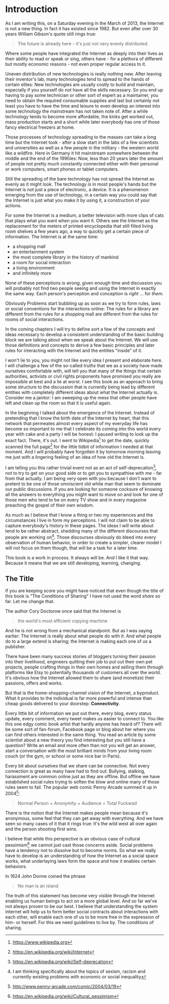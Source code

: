 # Introduction

As I am writing this, on a Saturday evening in the March of 2013, the Internet is not a new thing. In fact it has existed since 1982. But even after over 30 years William Gibson's quote still rings true:

> The future is already here - it's just not very evenly distributed.

Where some people have integrated the Internet as deeply into their lives as their ability to read or speak or sing, others have - for a plethora of different but mostly economic reasons - not even proper regular access to it. 

Uneven distribution of new technologies is really nothing new. After leaving their inventor's lab, many technologies tend to spread to the hands of certain elites: New technologies  are usually costly to build and maintain, especially if you yourself do not have all the skills necessary. So you end up having to pay some technician or other sort of expert as a maintainer, you need to obtain the required consumable supplies and last but certainly not least you have to have the time and leisure to even develop an interest into some technology the mainstream has not taken note of. After a while technology tends to become more affordable, the kinks get worked out, mass production starts and a short while later everybody has one of those fancy electrical freezers at home. 

Those processes of technology spreading to the masses can take a long time but the Internet took - after a slow start in the labs of a few scientists and universities as well as a few people in the military - the western world like a wildfire. Here in Germany it hit mainstream somewhere between the middle and the end of the 1990ies: Now, less than 20 years later the amount of people not pretty much constantly connected either with their personal or work computers, smart phones or tablet computers.

Still the spreading of the bare technology has not spread the Internet as evenly as it might look. The technology *is* in most people's hands but the Internet is not just a piece of electronic, a device. It is a phenomenon emerging from the use of technology, in a certain way you could say that the Internet is just what you make it by using it, a construction of your actions.

For some the Internet is a medium, a better television with more clips of cats that plays what you want when you want it. Others see the Internet as the replacement for the meters of printed encyclopedia that still filled living room shelves a few years ago, a way to quickly get a certain piece of information. The Internet is at the same time:

* a shopping mall
* an entertainment system
* the most complete library in the history of mankind
* a room for social interaction
* a living environment
* and infinitely more

None of these perceptions is *wrong*, given enough time and discussion you will probably not find two people seeing and using the Internet in exactly the same way. Each person's perception and conception is *right* … for *them*. 

Obviously Problems start bubbling up as soon as we try to form rules, laws or social conventions for the interactions online: The rules for a library are different from the rules for a shopping mall are different from the rules for rooms of social interactions. 

In the coming chapters I will try to define sort a few of the concepts and ideas necessary to develop a consistent understanding of the basic building block we are talking about when we speak about the Internet. We will use those definitions and concepts to derive a few basic principles and later rules for interacting with the Internet and the entities "inside" of it.

I won't lie to you, you might not like every idea I present and elaborate here. I will challenge a few of the so-called *truths* that we as a society have made ourselves comfortable with, will tell you that many of the things that certain authorities, activists or civil rights proponents have promised you really are impossible at best and a lie at worst. I see this book as an approach to bring some structure to the discussion that is currently being lead by different entities with completely different ideas about what the Internet actually is. Consider me a janitor: I am sweeping up the mess that other people have left and clean up the room so that it is useful again. 

In the beginning I talked about the emergence of the Internet. Instead of pretending that I know the birth date of the Internet by heart, that this network that permeates almost every aspect of my everyday life has become so important to me that I celebrate its coming into this world every year with cake and a party I will be honest: I paused writing to look up the exact fact. There, it's out. I went to Wikipedia[^wikipedia] to get the date, quickly scanned the full page[^wikiInternet] for the little tidbit of information I needed at that moment. And I will probably have forgotten it by tomorrow morning leaving me just with a lingering feeling of an idea of how old the Internet is.

I am telling you this rather trivial event not as an act of self-deprecation[^wikideprecation], not to try to get on your good side or to get you to sympathise with me - far from that actually. I am being very open with you because I don't want to pretent to be one of those omniscient old white man that seem to dominate our public discussions. If you are looking for someone cocksure of knowing all the answers to everything you might want to move on and look for one of those men who tend to be on every TV show and in every magazine preaching the gospel of their own wisdom. 

As much as I believe that I know a thing or two my experiences and the circumstances I live in form my perceptions. I will not claim to be able to capture everybody's history in these pages. The ideas I will write about tend to be rather abstract, shedding many of the different discourses that people are working on[^discourses]. Those discourses obviously do bleed into every observation of human behavior, in order to create a simpler, clearer model I will not focus on them though, that will be a task for a later time.

This book is a work in process. It always will be. And I like it that way. Because it means that we are still developing, learning, changing.

## The Title

If you are keeping score you might have noticed that even though the title of this book is "The Conditions of Sharing" I have not used the word *share* so far. Let me change that.

The author Cory Doctorow once said that the Internet is

> the world's most efficient copying machine

And he is not wrong from a mechanical standpoint. But as I was saying earlier: The Internet is really about what people do with it. And what people do to a large extend is sharing; the Internet is making each one of us a publisher. 

There have been many success stories of bloggers turning their passion into their livelihood, engineers quitting their job to put out their own pet projects, people crafting things in their own homes and selling them through platforms like Etsy to potentially thousands of customers all over the world. It's obvious how the Internet allowed them to share (and monetize) their passions, offers and works. 

But that is the home-shopping-channel vision of the Internet, a byproduct. What it provides to the individual is far more powerful and intense than cheap goods delivered to your doorstep: **Connectivity**.

Every little bit of information we put out there, every blog, every status update, every comment, every tweet makes us easier to connect to. You like this one edgy comic book artist that hardly anyone has heard of? There will be some sort of fan-forum, Facebook page or blog about her where you can find others interested in the same thing. You read an article by some scientist about a new theory you find interesting but you still have a question? Write an email and more often than not you will get an answer, start a conversation with the most brilliant minds from your living room couch (or the gym, or school or some nice bar in Paris).

Every bit about ourselves that we share can be connective. Not every connection is great as many have had to find out: Bullying, stalking, harassment are common online just as they are offline. But offline we have established social rules trying to soften the blow and online many of those rules seem to fail. The popular web comic Penny Arcade summed it up in 2004[^pafuckwad]:

> Normal Person + Anonymity + Audience = Total Fuckwad

There is the notion that the Internet makes people mean because it's anonymous, some feel that they can get away with everything. And we have seen so many cases of it that it rings true: It's the wild west all over again and the person shooting first wins. 

I believe that while this perspective is an obvious case of cultural pessimism[^cultpess] we cannot just cast those concerns aside. Social problems have a tendency not to dissolve but to become norms. So what we really have to develop is an understanding of how the Internet as a social space works, what underlaying laws form the space and how it enables certain behaviors.

In 1624 John Donne coined the phrase

> No man is an island

The truth of this statement has become very visible through the Internet enabling us human beings to act on a more global level. And so far we've not always proven to be our best. I believe that understanding the system Internet will help us to form better social contracts about interactions with each other, will enable each one of us to be more free in the expression of him- or herself. For this we need guidelines to live by. The conditions of sharing.

[^discourses]: I am thinking specifically about the topics of sexism, racism and currently existing problems with economic or social inequality
[^wikipedia]: https://www.wikipedia.org
[^wikiInternet]: https://en.wikipedia.org/wiki/Internet
[^wikideprecation]: https://en.wikipedia.org/wiki/Self-deprecation
[^spackeria]: a rough english translation would be "data-protection criticizing Spackeria" with "Spackeria" being a play on the word "Spacko" meaning something like idiot
[^GermanAngst]: Sadly there only is an entry in the German Wikipedia https://de.wikipedia.org/wiki/German_Angst. German Angst refers to an attitude based on the credo of technology mostly being bad for people (unless it's about cars, Germans love cars!)
[^irl]: "in real life"
[^pafuckwad]: http://www.penny-arcade.com/comic/2004/03/19
[^cultpess]: https://en.wikipedia.org/wiki/Cultural_pessimism
